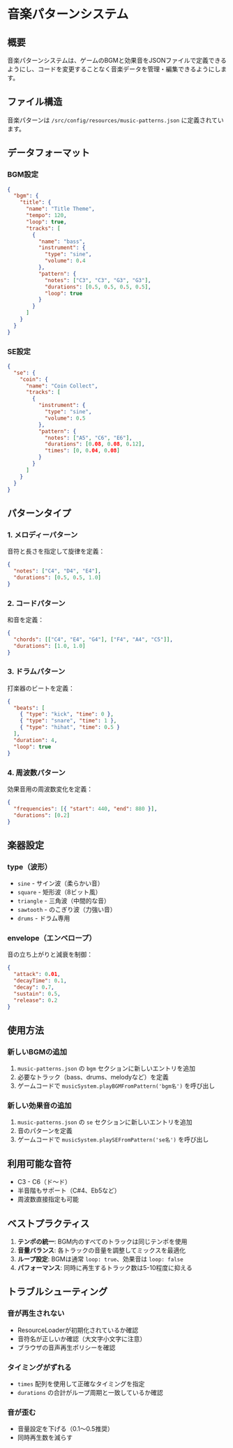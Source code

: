 # 音楽パターンシステム

## 概要

音楽パターンシステムは、ゲームのBGMと効果音をJSONファイルで定義できるようにし、コードを変更することなく音楽データを管理・編集できるようにします。

## ファイル構造

音楽パターンは `/src/config/resources/music-patterns.json` に定義されています。

## データフォーマット

### BGM設定

```json
{
  "bgm": {
    "title": {
      "name": "Title Theme",
      "tempo": 120,
      "loop": true,
      "tracks": [
        {
          "name": "bass",
          "instrument": {
            "type": "sine",
            "volume": 0.4
          },
          "pattern": {
            "notes": ["C3", "C3", "G3", "G3"],
            "durations": [0.5, 0.5, 0.5, 0.5],
            "loop": true
          }
        }
      ]
    }
  }
}
```

### SE設定

```json
{
  "se": {
    "coin": {
      "name": "Coin Collect",
      "tracks": [
        {
          "instrument": {
            "type": "sine",
            "volume": 0.5
          },
          "pattern": {
            "notes": ["A5", "C6", "E6"],
            "durations": [0.08, 0.08, 0.12],
            "times": [0, 0.04, 0.08]
          }
        }
      ]
    }
  }
}
```

## パターンタイプ

### 1. メロディーパターン
音符と長さを指定して旋律を定義：
```json
{
  "notes": ["C4", "D4", "E4"],
  "durations": [0.5, 0.5, 1.0]
}
```

### 2. コードパターン
和音を定義：
```json
{
  "chords": [["C4", "E4", "G4"], ["F4", "A4", "C5"]],
  "durations": [1.0, 1.0]
}
```

### 3. ドラムパターン
打楽器のビートを定義：
```json
{
  "beats": [
    { "type": "kick", "time": 0 },
    { "type": "snare", "time": 1 },
    { "type": "hihat", "time": 0.5 }
  ],
  "duration": 4,
  "loop": true
}
```

### 4. 周波数パターン
効果音用の周波数変化を定義：
```json
{
  "frequencies": [{ "start": 440, "end": 880 }],
  "durations": [0.2]
}
```

## 楽器設定

### type（波形）
- `sine` - サイン波（柔らかい音）
- `square` - 矩形波（8ビット風）
- `triangle` - 三角波（中間的な音）
- `sawtooth` - のこぎり波（力強い音）
- `drums` - ドラム専用

### envelope（エンベロープ）
音の立ち上がりと減衰を制御：
```json
{
  "attack": 0.01,
  "decayTime": 0.1,
  "decay": 0.7,
  "sustain": 0.5,
  "release": 0.2
}
```

## 使用方法

### 新しいBGMの追加

1. `music-patterns.json` の `bgm` セクションに新しいエントリを追加
2. 必要なトラック（bass、drums、melodyなど）を定義
3. ゲームコードで `musicSystem.playBGMFromPattern('bgm名')` を呼び出し

### 新しい効果音の追加

1. `music-patterns.json` の `se` セクションに新しいエントリを追加
2. 音のパターンを定義
3. ゲームコードで `musicSystem.playSEFromPattern('se名')` を呼び出し

## 利用可能な音符

- C3 - C6（ド〜ド）
- 半音階もサポート（C#4、Eb5など）
- 周波数直接指定も可能

## ベストプラクティス

1. **テンポの統一**: BGM内のすべてのトラックは同じテンポを使用
2. **音量バランス**: 各トラックの音量を調整してミックスを最適化
3. **ループ設定**: BGMは通常 `loop: true`、効果音は `loop: false`
4. **パフォーマンス**: 同時に再生するトラック数は5-10程度に抑える

## トラブルシューティング

### 音が再生されない
- ResourceLoaderが初期化されているか確認
- 音符名が正しいか確認（大文字小文字に注意）
- ブラウザの音声再生ポリシーを確認

### タイミングがずれる
- `times` 配列を使用して正確なタイミングを指定
- `durations` の合計がループ周期と一致しているか確認

### 音が歪む
- 音量設定を下げる（0.1〜0.5推奨）
- 同時再生数を減らす